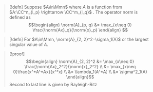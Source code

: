 > [!defn]
> Suppose $A\in\Mmn$ where $A$ is a function from $A:\CC^n_{l_p} \rightarrow \CC^m_{l_q}$ . The operator norm is defined as
> $$\begin{align}
> \norm{A}_{p, q} &= \max_{x\neq 0} \frac{\norm{Ax}_q}{\norm{x}_p}
> \end{align}
> $$



> [!defn] 
> For $A\in\Mmn, \norm{A}_{2, 2}^2=\sigma_1(A)$ or the largest singular value of $A$. 

> [!proof]
> $$\begin{align}
> \norm{A}_{2, 2}^2 &= \max_{x\neq 0} \frac{\norm{Ax}_2^2}{\norm{x}_2^2} \\
> &= \max_{x\neq 0}\frac{x^*A^*Ax}{x^*x} \\
> &= \lambda_1(A^*A) \\
> &= \sigma^2_1(A)
> \end{align}$$
> Second to last line is given by Rayleigh-Ritz

